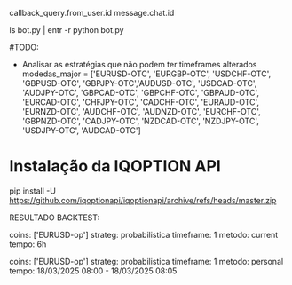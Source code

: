callback_query.from_user.id
message.chat.id

  ls bot.py | entr -r python bot.py 


#TODO:
- Analisar as estratégias que não podem ter timeframes alterados
modedas_major = ['EURUSD-OTC', 'EURGBP-OTC', 'USDCHF-OTC', 'GBPUSD-OTC', 'GBPJPY-OTC','AUDUSD-OTC', 'USDCAD-OTC', 'AUDJPY-OTC', 'GBPCAD-OTC', 'GBPCHF-OTC', 'GBPAUD-OTC', 'EURCAD-OTC', 'CHFJPY-OTC', 'CADCHF-OTC', 'EURAUD-OTC', 'EURNZD-OTC', 'AUDCHF-OTC', 'AUDNZD-OTC', 'EURCHF-OTC', 'GBPNZD-OTC', 'CADJPY-OTC', 'NZDCAD-OTC', 'NZDJPY-OTC', 'USDJPY-OTC', 'AUDCAD-OTC']


# Instalação da IQOPTION API

pip install -U https://github.com/iqoptionapi/iqoptionapi/archive/refs/heads/master.zip

RESULTADO BACKTEST:

coins: ['EURUSD-op']
strateg: probabilistica
timeframe: 1
metodo: current
tempo: 6h

coins: ['EURUSD-op']
strateg: probabilistica
timeframe: 1
metodo: personal
tempo: 18/03/2025 08:00 - 18/03/2025 08:05
